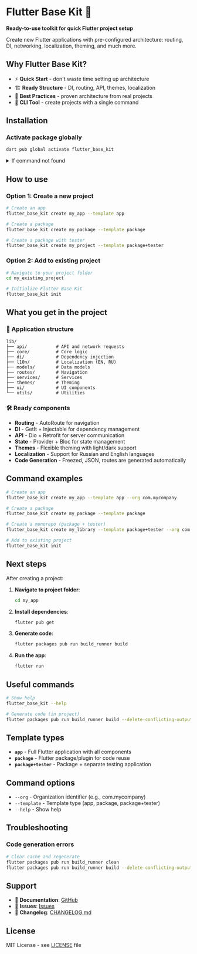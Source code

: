 # Flutter Base Kit 🚀

**Ready-to-use toolkit for quick Flutter project setup**

Create new Flutter applications with pre-configured architecture: routing, DI, networking, localization, theming, and much more.

## Why Flutter Base Kit?

- ⚡ **Quick Start** - don't waste time setting up architecture
- 🏗️ **Ready Structure** - DI, routing, API, themes, localization
- 📱 **Best Practices** - proven architecture from real projects
- 🔧 **CLI Tool** - create projects with a single command

## Installation

### Activate package globally

```bash
dart pub global activate flutter_base_kit
```
<details>
<summary>If command not found</summary>

**Windows:**
- Add to PATH: `%LOCALAPPDATA%\Pub\Cache\bin`

**macOS/Linux:**
- Add to ~/.bashrc or ~/.zshrc: `export PATH="$PATH":"$HOME/.pub-cache/bin"`

📋 If you don't have Dart/Flutter SDK installed

### Windows
1. Download Flutter SDK from [flutter.dev](https://flutter.dev/docs/get-started/install/windows)
2. Extract and add to PATH
3. Run `flutter doctor`

### macOS
```bash
brew install flutter
flutter doctor
```

### Linux
```bash
sudo snap install flutter --classic
flutter doctor
```

</details>

## How to use

### Option 1: Create a new project

```bash
# Create an app
flutter_base_kit create my_app --template app

# Create a package
flutter_base_kit create my_package --template package

# Create a package with tester
flutter_base_kit create my_project --template package+tester
```

### Option 2: Add to existing project

```bash
# Navigate to your project folder
cd my_existing_project

# Initialize Flutter Base Kit
flutter_base_kit init
```

## What you get in the project

### 📁 Application structure
```
lib/
├── api/           # API and network requests
├── core/          # Core logic
├── di/            # Dependency injection
├── l10n/          # Localization (EN, RU)
├── models/        # Data models
├── routes/        # Navigation
├── services/      # Services
├── themes/        # Theming
├── ui/            # UI components
└── utils/         # Utilities
```

### 🛠️ Ready components
- **Routing** - AutoRoute for navigation
- **DI** - GetIt + Injectable for dependency management
- **API** - Dio + Retrofit for server communication
- **State** - Provider + Bloc for state management
- **Themes** - Flexible theming with light/dark support
- **Localization** - Support for Russian and English languages
- **Code Generation** - Freezed, JSON, routes are generated automatically

## Command examples

```bash
# Create an app
flutter_base_kit create my_app --template app --org com.mycompany

# Create a package
flutter_base_kit create my_package --template package

# Create a monorepo (package + tester)
flutter_base_kit create my_library --template package+tester --org com.mycompany

# Add to existing project
flutter_base_kit init
```

## Next steps

After creating a project:

1. **Navigate to project folder**:
   ```bash
   cd my_app
   ```

2. **Install dependencies**:
   ```bash
   flutter pub get
   ```

3. **Generate code**:
   ```bash
   flutter packages pub run build_runner build
   ```

4. **Run the app**:
   ```bash
   flutter run
   ```

## Useful commands

```bash
# Show help
flutter_base_kit --help

# Generate code (in project)
flutter packages pub run build_runner build --delete-conflicting-outputs
```

## Template types

- **`app`** - Full Flutter application with all components
- **`package`** - Flutter package/plugin for code reuse
- **`package+tester`** - Package + separate testing application

## Command options

- `--org` - Organization identifier (e.g., com.mycompany)
- `--template` - Template type (app, package, package+tester)
- `--help` - Show help

## Troubleshooting

### Code generation errors

```bash
# Clear cache and regenerate
flutter packages pub run build_runner clean
flutter packages pub run build_runner build --delete-conflicting-outputs
```

## Support

- 📖 **Documentation**: [GitHub](https://github.com/Okladnoj/flutter_base_kit)
- 🐛 **Issues**: [Issues](https://github.com/Okladnoj/flutter_base_kit/issues)
- 📝 **Changelog**: [CHANGELOG.md](CHANGELOG.md)

## License

MIT License - see [LICENSE](LICENSE) file
